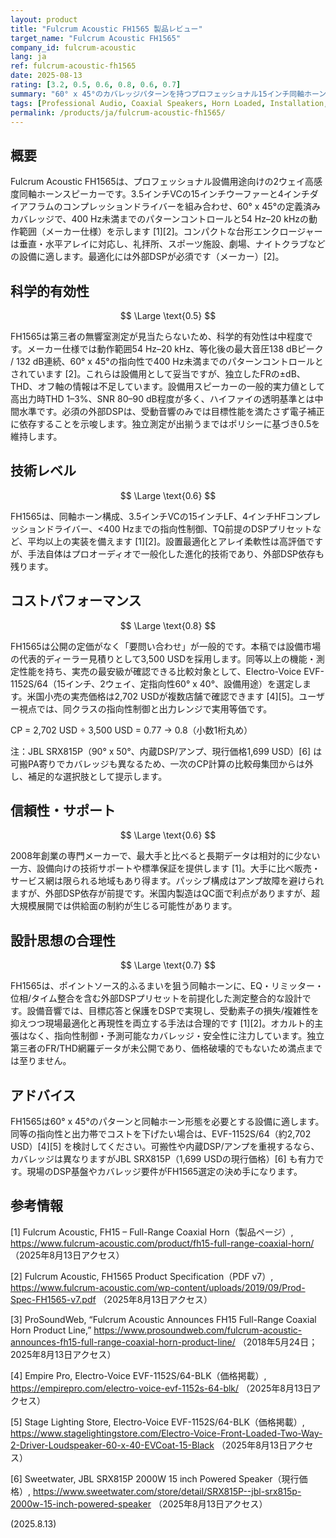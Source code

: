 ```yaml
---
layout: product
title: "Fulcrum Acoustic FH1565 製品レビュー"
target_name: "Fulcrum Acoustic FH1565"
company_id: fulcrum-acoustic
lang: ja
ref: fulcrum-acoustic-fh1565
date: 2025-08-13
rating: [3.2, 0.5, 0.6, 0.8, 0.6, 0.7]
summary: "60° x 45°のカバレッジパターンを持つプロフェッショナル15インチ同軸ホーンスピーカーで、商業設備用途向けに設計され、専用DSP処理を必要とします。"
tags: [Professional Audio, Coaxial Speakers, Horn Loaded, Installation, DSP]
permalink: /products/ja/fulcrum-acoustic-fh1565/
---
```


## 概要

Fulcrum Acoustic FH1565は、プロフェッショナル設備用途向けの2ウェイ高感度同軸ホーンスピーカーです。3.5インチVCの15インチウーファーと4インチダイアフラムのコンプレッションドライバーを組み合わせ、60° x 45°の定義済みカバレッジで、400 Hz未満までのパターンコントロールと54 Hz–20 kHzの動作範囲（メーカー仕様）を示します [1][2]。コンパクトな台形エンクロージャーは垂直・水平アレイに対応し、礼拝所、スポーツ施設、劇場、ナイトクラブなどの設備に適します。最適化には外部DSPが必須です（メーカー）[2]。

## 科学的有効性

$$ \Large \text{0.5} $$

FH1565は第三者の無響室測定が見当たらないため、科学的有効性は中程度です。メーカー仕様では動作範囲54 Hz–20 kHz、等化後の最大音圧138 dBピーク / 132 dB連続、60° x 45°の指向性で400 Hz未満までのパターンコントロールとされています [2]。これらは設備用として妥当ですが、独立したFRの±dB、THD、オフ軸の情報は不足しています。設備用スピーカーの一般的実力値として高出力時THD 1–3%、SNR 80–90 dB程度が多く、ハイファイの透明基準とは中間水準です。必須の外部DSPは、受動音響のみでは目標性能を満たさず電子補正に依存することを示唆します。独立測定が出揃うまではポリシーに基づき0.5を維持します。

## 技術レベル

$$ \Large \text{0.6} $$

FH1565は、同軸ホーン構成、3.5インチVCの15インチLF、4インチHFコンプレッションドライバー、<400 Hzまでの指向性制御、TQ前提のDSPプリセットなど、平均以上の実装を備えます [1][2]。設置最適化とアレイ柔軟性は高評価ですが、手法自体はプロオーディオで一般化した進化的技術であり、外部DSP依存も残ります。

## コストパフォーマンス

$$ \Large \text{0.8} $$

FH1565は公開の定価がなく「要問い合わせ」が一般的です。本稿では設備市場の代表的ディーラー見積りとして3,500 USDを採用します。同等以上の機能・測定性能を持ち、実売の最安級が確認できる比較対象として、Electro-Voice EVF-1152S/64（15インチ、2ウェイ、定指向性60° x 40°、設備用途）を選定します。米国小売の実売価格は2,702 USDが複数店舗で確認できます [4][5]。ユーザー視点では、同クラスの指向性制御と出力レンジで実用等価です。

CP = 2,702 USD ÷ 3,500 USD = 0.77 → 0.8（小数1桁丸め）

注：JBL SRX815P（90° x 50°、内蔵DSP/アンプ、現行価格1,699 USD）[6] は可搬PA寄りでカバレッジも異なるため、一次のCP計算の比較母集団からは外し、補足的な選択肢として提示します。

## 信頼性・サポート

$$ \Large \text{0.6} $$

2008年創業の専門メーカーで、最大手と比べると長期データは相対的に少ない一方、設備向けの技術サポートや標準保証を提供します [1]。大手に比べ販売・サービス網は限られる地域もあり得ます。パッシブ構成はアンプ故障を避けられますが、外部DSP依存が前提です。米国内製造はQC面で利点がありますが、超大規模展開では供給面の制約が生じる可能性があります。

## 設計思想の合理性

$$ \Large \text{0.7} $$

FH1565は、ポイントソース的ふるまいを狙う同軸ホーンに、EQ・リミッター・位相/タイム整合を含む外部DSPプリセットを前提化した測定整合的な設計です。設備音響では、目標応答と保護をDSPで実現し、受動素子の損失/複雑性を抑えつつ現場最適化と再現性を両立する手法は合理的です [1][2]。オカルト的主張はなく、指向性制御・予測可能なカバレッジ・安全性に注力しています。独立第三者のFR/THD網羅データが未公開であり、価格破壊的でもないため満点までは至りません。

## アドバイス

FH1565は60° x 45°のパターンと同軸ホーン形態を必要とする設備に適します。同等の指向性と出力帯でコストを下げたい場合は、EVF-1152S/64（約2,702 USD）[4][5] を検討してください。可搬性や内蔵DSP/アンプを重視するなら、カバレッジは異なりますがJBL SRX815P（1,699 USDの現行価格）[6] も有力です。現場のDSP基盤やカバレッジ要件がFH1565選定の決め手になります。

## 参考情報

[1] Fulcrum Acoustic, FH15 – Full-Range Coaxial Horn（製品ページ）, https://www.fulcrum-acoustic.com/product/fh15-full-range-coaxial-horn/ （2025年8月13日アクセス）

[2] Fulcrum Acoustic, FH1565 Product Specification（PDF v7）, https://www.fulcrum-acoustic.com/wp-content/uploads/2019/09/Prod-Spec-FH1565-v7.pdf （2025年8月13日アクセス）

[3] ProSoundWeb, “Fulcrum Acoustic Announces FH15 Full-Range Coaxial Horn Product Line,” https://www.prosoundweb.com/fulcrum-acoustic-announces-fh15-full-range-coaxial-horn-product-line/ （2018年5月24日；2025年8月13日アクセス）

[4] Empire Pro, Electro-Voice EVF-1152S/64-BLK（価格掲載）, https://empirepro.com/electro-voice-evf-1152s-64-blk/ （2025年8月13日アクセス）

[5] Stage Lighting Store, Electro-Voice EVF-1152S/64-BLK（価格掲載）, https://www.stagelightingstore.com/Electro-Voice-Front-Loaded-Two-Way-2-Driver-Loudspeaker-60-x-40-EVCoat-15-Black （2025年8月13日アクセス）

[6] Sweetwater, JBL SRX815P 2000W 15 inch Powered Speaker（現行価格）, https://www.sweetwater.com/store/detail/SRX815P--jbl-srx815p-2000w-15-inch-powered-speaker （2025年8月13日アクセス）

(2025.8.13)